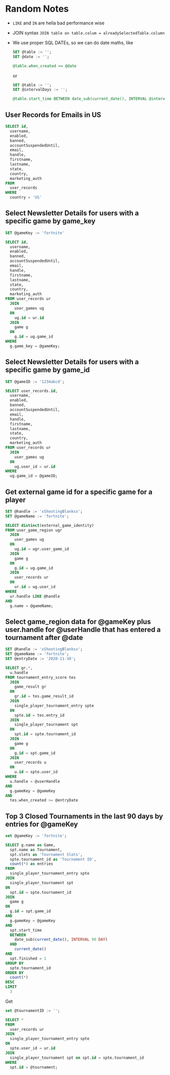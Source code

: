 # Random Notes

- `LIKE` and `IN` are hella bad performance wise
- JOIN syntax `JOIN table on table.colum = alreadySelectedTable.column`
- We use proper SQL DATEs, so we can do date maths, like

  ```sql
  SET @table := '';
  SET @date := '';

  @table.when_created >= @date
  ```

  or

  ```sql
  SET @table := '';
  SET @intervalDays := '';

  @table.start_time BETWEEN date_sub(current_date(), INTERVAL @intervalDays DAY) AND current_date()
  ```

## User Records for Emails in US

```sql
SELECT id,
  username,
  enabled,
  banned,
  accountSuspendedUntil,
  email,
  handle,
  firstname,
  lastname,
  state,
  country,
  marketing_auth
FROM
  user_records
WHERE
  country = 'US'
```

## Select Newsletter Details for users with a specific game by game_key

```sql
SET @gameKey := 'fortnite'

SELECT id,
  username,
  enabled,
  banned,
  accountSuspendedUntil,
  email,
  handle,
  firstname,
  lastname,
  state,
  country,
  marketing_auth
FROM user_records ur
  JOIN
    user_games ug
  ON
    ug.id = ur.id
  JOIN
    game g
  ON
    g.id = ug.game_id
WHERE
  g.game_key = @gameKey;
```

## Select Newsletter Details for users with a specific game by game_id

```sql
SET @gameID := '1234abcd';

SELECT user_records.id,
  username,
  enabled,
  banned,
  accountSuspendedUntil,
  email,
  handle,
  firstname,
  lastname,
  state,
  country,
  marketing_auth
FROM user_records ur
  JOIN
    user_games ug
  ON
    ug.user_id = ur.id
WHERE
  ug.game_id = @gameID;
```

## Get external game id for a specific game for a player

```sql
SET @handle := 'xShootingBlanksx';
SET @gameName := 'fortnite';

SELECT distinct(external_game_identity)
FROM user_game_region ugr
  JOIN
    user_games ug
  ON
    ug.id = ugr.user_game_id
  JOIN
    game g
  ON
    g.id = ug.game_id
  JOIN
    user_records ur
  ON
    ur.id = ug.user_id
WHERE
  ur.handle LIKE @handle
AND
  g.name = @gameName;
```

## Select game_region data for @gameKey plus user.handle for @userHandle that has entered a tournament after @date

```sql
SET @handle := 'xShootingBlanksx';
SET @gameName := 'fortnite';
SET @entryDate := '2020-11-30';

SELECT gr.*,
  u.handle
FROM tournament_entry_score tes
  JOIN
    game_result gr
  ON
    gr.id = tes.game_result_id
  JOIN
    single_player_tournament_entry spte
  ON
    spte.id = tes.entry_id
  JOIN
    single_player_tournament spt
  ON
    spt.id = spte.tournament_id
  JOIN
    game g
  ON
    g.id = spt.game_id
  JOIN
    user_records u
  ON
    u.id = spte.user_id
WHERE
  u.handle = @userHandle
AND
  g.gameKey = @gameKey
AND
  tes.when_created >= @entryDate
```

## Top 3 Closed Tournaments in the last 90 days by entries for @gameKey

```sql
set @gameKey := 'fortnite';

SELECT g.name as Game,
  spt.name as Tournament,
  spt.slots as 'Tournament Slots',
  spte.tournament_id as 'Tournament ID',
  count(*) as entries
FROM
  single_player_tournament_entry spte
JOIN
  single_player_tournament spt
ON
  spt.id = spte.tournament_id
JOIN
  game g
ON
  g.id = spt.game_id
AND
  g.gameKey = @gameKey
AND
  spt.start_time
  BETWEEN
    date_sub(current_date(), INTERVAL 90 DAY)
  AND
    current_date()
AND
  spt.finished = 1
GROUP BY
  spte.tournament_id
ORDER BY
  count(*)
DESC
LIMIT
  3
```

Get
```sql
set @tournamentID := '';

SELECT *
FROM
  user_records ur
JOIN
  single_player_tournament_entry spte
ON
  spte.user_id = ur.id
JOIN
  single_player_tournament spt on spt.id = spte.tournament_id
WHERE
  spt.id = @tournament;
```
